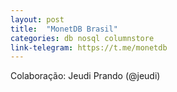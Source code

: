 ```yaml
---
layout: post
title:  "MonetDB Brasil"
categories: db nosql columnstore
link-telegram: https://t.me/monetdb
---
```

Colaboração: Jeudi Prando (@jeudi)
